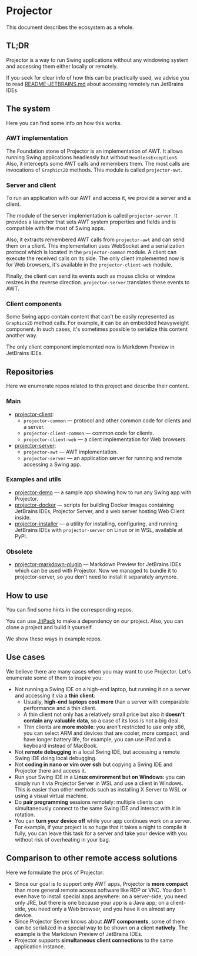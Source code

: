 # Projector
This document describes the ecosystem as a whole.

## TL;DR
Projector is a way to run Swing applications without any windowing system and accessing them either locally or remotely.

If you seek for clear info of how this can be practically used, we advise you to read [README-JETBRAINS.md](../README-JETBRAINS.md) about accessing remotely run JetBrains IDEs.

## The system
Here you can find some info on how this works.

### AWT implementation
The Foundation stone of Projector is an implementation of AWT. It allows running Swing applications headlessly but without `HeadlessException`s. Also, it intercepts some AWT calls and remembers them. The most calls are invocations of `Graphics2D` methods. This module is called `projector-awt`.

### Server and client
To run an application with our AWT and access it, we provide a server and a client.

The module of the server implementation is called `projector-server`. It provides a launcher that sets AWT system properties and fields and is compatible with the most of Swing apps.

Also, it extracts remembered AWT calls from `projector-awt` and can send them on a client. This implementation uses WebSocket and a serialization protocol which is located in the `projector-common` module. A client can execute the received calls on its side. The only client implemented now is for Web browsers, it's available in the `projector-client-web` module.

Finally, the client can send its events such as mouse clicks or window resizes in the reverse direction. `projector-server` translates these events to AWT.

### Client components
Some Swing apps contain content that can't be easily represented as `Graphics2D` method calls. For example, it can be an embedded heavyweight component. In such cases, it's sometimes possible to serialize this content another way.

The only client component implemented now is Markdown Preview in JetBrains IDEs.

## Repositories
Here we enumerate repos related to this project and describe their content.

### Main
* [projector-client](https://github.com/JetBrains/projector-client):
    * `projector-common` &mdash; protocol and other common code for clients and a server.
    * `projector-client-common` &mdash; common code for clients.
    * `projector-client-web` &mdash; a client implementation for Web browsers.
* [projector-server](https://github.com/JetBrains/projector-server):
    * `projector-awt` &mdash; AWT implementation.
    * `projector-server` &mdash; an application server for running and remote accessing a Swing app.

### Examples and utils
* [projector-demo](https://github.com/JetBrains/projector-demo) &mdash; a sample app showing how to run any Swing app with Projector.
* [projector-docker](https://github.com/JetBrains/projector-docker) &mdash; scripts for building Docker images containing JetBrains IDEs, Projector Server, and a web server hosting Web Client inside.
* [projector-installer](https://github.com/JetBrains/projector-installer) &mdash; a utility for installing, configuring, and running JetBrains IDEs with `projector-server` on Linux or in WSL, available at PyPI.

### Obsolete
* [projector-markdown-plugin](https://github.com/JetBrains/projector-markdown-plugin) &mdash; Markdown Preview for JetBrains IDEs which can be used with Projector. Now we managed to bundle it to projector-server, so you don't need to install it separately anymore.

## How to use
You can find some hints in the corresponding repos.

You can use [JitPack](https://jitpack.io/) to make a dependency on our project. Also, you can clone a project and build it yourself.

We show these ways in example repos.

## Use cases
We believe there are many cases when you may want to use Projector. Let's enumerate some of them to inspire you:
* Not running a Swing IDE on a high-end laptop, but running it on a server and accessing it via a **thin client**:
    * Usually, **high-end laptops cost more** than a server with comparable performance and a thin client.
    * A thin client not only has a relatively small price but also it **doesn't contain any valuable data**, so a case of its loss is not a big deal.
    * Thin clients are **more mobile**: you aren't restricted to use only x86, you can select ARM and devices that are cooler, more compact, and have longer battery life, for example, you can use iPad and a keyboard instead of MacBook.
* Not **remote debugging** in a local Swing IDE, but accessing a remote Swing IDE doing local debugging.
* Not **coding in nano or vim over ssh** but copying a Swing IDE and Projector there and access it.
* Run your Swing IDE in a **Linux environment but on Windows**: you can simply run it via Projector Server in WSL and use a client in Windows. This is easier than other methods such as installing X Server to WSL or using a visual virtual machine.
* Do **pair programming** sessions remotely: multiple clients can simultaneously connect to the same Swing IDE and interact with it in rotation.
* You can **turn your device off** while your app continues work on a server. For example, if your project is so huge that it takes a night to compile it fully, you can leave this task for a server and take your device with you without risk of overheating in your bag.

## Comparison to other remote access solutions
Here we formulate the pros of Projector:
* Since our goal is to support only AWT apps, Projector is **more compact** than more general remote access software like RDP or VNC. You don't even have to install special apps anywhere: on a server-side, you need only JRE, but there is one because your app is a Java app; on a client-side, you need only a Web browser, and you have it on almost any device.
* Since Projector Server knows about **AWT components**, some of them can be serialized in a special way to be shown on a client **natively**. The example is the Markdown Preview of JetBrains IDEs.
* Projector supports **simultaneous client connections** to the same application instance.
